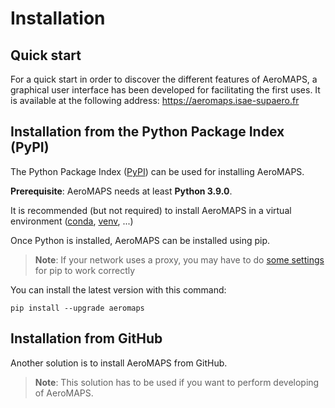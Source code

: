 # Installation

## Quick start

For a quick start in order to discover the different features of AeroMAPS,
a graphical user interface has been developed for facilitating the first uses.
It is available at the following address: https://aeromaps.isae-supaero.fr


## Installation from the Python Package Index (PyPI)

The Python Package Index ([PyPI](https://pypi.org/)) can be used for installing AeroMAPS.

**Prerequisite**: AeroMAPS needs at least **Python 3.9.0**.

It is recommended (but not required) to install AeroMAPS in a virtual
environment ([conda](https://docs.conda.io/en/latest/),
[venv](https://docs.python.org/3.7/library/venv.html), ...)

Once Python is installed, AeroMAPS can be installed using pip.

> **Note**: If your network uses a proxy, you may have to do [some
> settings](https://pip.pypa.io/en/stable/user_guide/#using-a-proxy-server)
> for pip to work correctly

You can install the latest version with this command:

```
pip install --upgrade aeromaps
```


## Installation from GitHub

Another solution is to install AeroMAPS from GitHub.

> **Note**: This solution has to be used if you want to perform developing of AeroMAPS.